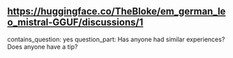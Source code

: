 ## https://huggingface.co/TheBloke/em_german_leo_mistral-GGUF/discussions/1

contains_question: yes
question_part: Has anyone had similar experiences? Does anyone have a tip?